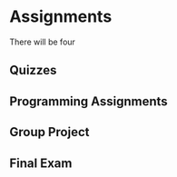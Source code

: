 # Assignments

There will be four 

## Quizzes

## Programming Assignments

## Group Project

## Final Exam
